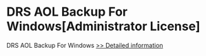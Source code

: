 # DRS AOL Backup For Windows[Administrator License]
DRS AOL Backup For Windows
[>> Detailed information](https://secure.shareit.com/shareit/product.html?productid=301004188&affiliateid=200057808)